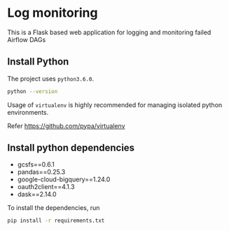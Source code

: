 # Log monitoring 

This is a Flask based web application for logging and monitoring failed Airflow DAGs

## Install Python
The project uses `python3.6.0`.

```bash
python --version
```

Usage of `virtualenv` is highly recommended for managing isolated python environments. 

Refer https://github.com/pypa/virtualenv


## Install python dependencies
- gcsfs==0.6.1
- pandas==0.25.3
- google-cloud-bigquery==1.24.0
- oauth2client==4.1.3
- dask==2.14.0

To install the dependencies, run

```bash
pip install -r requirements.txt
```

